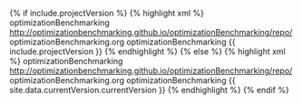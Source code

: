 {% if include.projectVersion %}
{% highlight xml %}
<repositories>
  <repository>
    <id>optimizationBenchmarking</id>
    <url>http://optimizationbenchmarking.github.io/optimizationBenchmarking/repo/</url>
  </repository>
</repositories>
<dependencies>
  <dependency>
    <groupId>optimizationBenchmarking.org</groupId>
    <artifactId>optimizationBenchmarking</artifactId>
    <version>{{ include.projectVersion }}</version>
  </dependency>
</dependencies>
{% endhighlight %}
{% else %}
{% highlight xml %}
<repositories>
  <repository>
    <id>optimizationBenchmarking</id>
    <url>http://optimizationbenchmarking.github.io/optimizationBenchmarking/repo/</url>
  </repository>
</repositories>
<dependencies>
  <dependency>
    <groupId>optimizationBenchmarking.org</groupId>
    <artifactId>optimizationBenchmarking</artifactId>
    <version>{{ site.data.currentVersion.currentVersion }}</version>
  </dependency>
</dependencies>
{% endhighlight %}
{% endif %}
